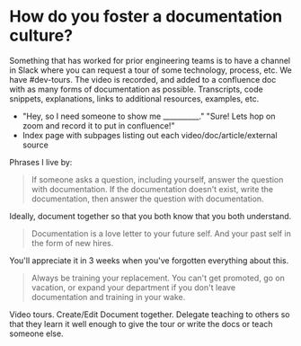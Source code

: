 # How do you foster a documentation culture?

Something that has worked for prior engineering teams is to have a channel in Slack where you can request a tour of some technology, process, etc. We have #dev-tours. The video is recorded, and added to a confluence doc with as many forms of documentation as possible. Transcripts, code snippets, explanations, links to additional resources, examples, etc.

- "Hey, so I need someone to show me __________." "Sure! Lets hop on zoom and record it to put in confluence!"
- Index page with subpages listing out each video/doc/article/external source

Phrases I live by:
> If someone asks a question, including yourself, answer the question with documentation. If the documentation doesn't exist, write the documentation, then answer the question with documentation.

Ideally, document together so that you both know that you both understand.

> Documentation is a love letter to your future self. And your past self in the form of new hires.

You'll appreciate it in 3 weeks when you've forgotten everything about this.

> Always be training your replacement. You can't get promoted, go on vacation, or expand your department if you don't leave documentation and training in your wake.

Video tours. Create/Edit Document together. Delegate teaching to others so that they learn it well enough to give the tour or write the docs or teach someone else. 
